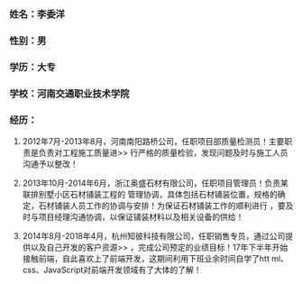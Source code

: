 ### 姓名：李委洋
### 性别：男
### 学历：大专
### 学校：河南交通职业技术学院
### 经历：
1. 2012年7月-2013年8月，河南南阳路桥公司，任职项目部质量检测员！主要职责是负责对工程施工质量进>>
行严格的质量检验，发现问题及时与施工人员沟通予以整改！

2. 2013年10月-2014年6月，浙江奥盛石材有限公司，任职项目管理员！负责某联排别墅小区石材铺装工程的
管理协调，具体包括石材铺装位置，规格的确定，石材铺装人员工作的协调与安排！为保证石材铺装工作的顺利进行
，要及时与项目经理沟通协调，以保证铺装材料以及相关设备的供给！

3. 2014年8月-2018年4月，杭州知彼科技有限公司，任职销售专员，通过公司提供以及自己开发的客户资源>>
，完成公司预定的业绩目标！17年下半年开始接触前端，自此喜欢上了前端开发，这期间利用下班业余时间自学了htt
ml、css、JavaScript对前端开发领域有了大体的了解！